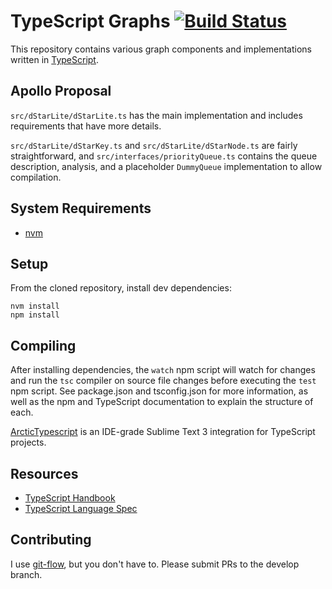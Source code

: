 TypeScript Graphs [![Build Status](https://travis-ci.org/colinsf/typescript-graphs.svg?branch=develop)][travis]
=================

This repository contains various graph components and implementations written in [TypeScript][ts].

Apollo Proposal
---------------

`src/dStarLite/dStarLite.ts` has the main implementation and includes requirements that have more details.

`src/dStarLite/dStarKey.ts` and `src/dStarLite/dStarNode.ts` are fairly straightforward, and `src/interfaces/priorityQueue.ts` contains the queue description, analysis, and a placeholder `DummyQueue` implementation to allow compilation.

System Requirements
-------------------

* [nvm][nvm]

Setup
-----

From the cloned repository, install dev dependencies:

    nvm install
    npm install

Compiling
---------

After installing dependencies, the `watch` npm script will watch for changes and run the `tsc` compiler on source file changes before executing the `test` npm script.  See package.json and tsconfig.json for more information, as well as the npm and TypeScript documentation to explain the structure of each.

[ArcticTypescript][ats] is an IDE-grade Sublime Text 3 integration for TypeScript projects.
    
Resources
---------

* [TypeScript Handbook][ts_handbook]
* [TypeScript Language Spec][ts_spec]

Contributing
------------

I use [git-flow][git_flow], but you don't have to.  Please submit PRs to the develop branch.

[travis]: https://travis-ci.org/colinsf/typescript-graphs
[ts]: //www.typescriptlang.org
[nvm]: /creationix/nvm
[ats]: /Phaiax/ArcticTypescript
[ts_handbook]: //www.typescriptlang.org/Handbook
[ts_spec]: //www.typescriptlang.org/Content/TypeScript%20Language%20Specification.pdf
[git_flow]: /nvie/gitflow
